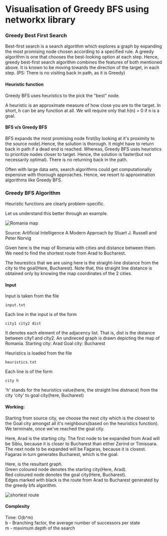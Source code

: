 

# Visualisation of Greedy BFS using networkx library

### Greedy Best First Search ###

Best-first search is a search algorithm which explores a graph by expanding the most promising node chosen according to a specified rule. A greedy algorithm is one that chooses the best-looking option at each step. Hence, greedy best-first search algorithm combines the features of both mentioned above. It is known to be moving towards the direction of the target, in each step. (PS: There is no visiting back in path, as it is Greedy)

#### Heuristic function

Greedy BFS uses heuristics to the pick the "best" node.

A heuristic is an approximate measure of how close you are to the target. In short, h can be any function at all. We will require only that h(n) = 0 if n is a goal.

#### BFS v/s Greedy BFS

BFS expands the most promising node first(by looking at it's proximity to the source node).Hence, the solution is thorough. It might have to return back in path if a dead end is reached.
Whereas, Greedy BFS uses heuristics to prioritize nodes closer to target. Hence, the solution is faster(but not necessarily optimal). There is no returning back in the path.

Often with large data sets, search algorithms could get computationally expensive with thorough approaches. Hence, we resort to approximation algorithms like Greedy BFS.

### Greedy BFS Algorithm

Heuristic functions are clearly problem-specific.

Let us understand this better through an example. 

![Romania map](https://user-images.githubusercontent.com/22571531/27821959-ac69755a-60c1-11e7-8286-951cd1c0437f.png)

Source: Artificial Intelligence A Modern Approach
        by Stuart J. Russell and Peter Norvig 

Given here is the map of Romania with cities and distance between them. We need to find the shortest route from Arad to Bucharest. 

The heurestics that we are using here is the straight-line distance from the city to the goal(Here, Bucharest). Note that, this straight line distance is obtained only by knowing the map coordinates of the 2 cities. 


#### Input

Input is taken from the file 
```
input.txt
```

Each line in the input is of the form 
```
city1 city2 dist
```
It denotes each element of the adjacency list. That is, dist is the distance between city1 and city2. An undireced graph is drawn depicting the map of Romania.
Starting city: Arad
Goal city: Bucharest

Heuristics is loaded from the file
```
heuristics.txt
```
Each line is of the form
```
city h
```
'h' stands for the heuristics value(here, the straight line distnace) from the city 'city' to goal city(here, Bucharest)

#### Working: 

Starting from source city, we choose the next city which is the closest to the Goal city amongst all it's neighbours(based on the heuristics function). We terminate, once we've reached the goal city.

Here, Arad is the starting city. The first node to be expanded from Arad will be Sibiu, because it is closer to Bucharest than either Zerind or Timisoara. The next node to be expanded will be Fagaras, because it is closest. Fagaras in turn generates Bucharest, which is the goal.

Here, is the resultant graph.                                              
Green coloured node denotes the starting city(Here, Arad).                                             
Red coloured node denotes the goal city(Here, Bucharest).                                                           
Edges marked with black is the route from Arad to Bucharest generated by the greedy bfs algorithm.

![shortest route](https://user-images.githubusercontent.com/22571531/27821965-b12030d4-60c1-11e7-9e37-9388e4dd8751.png)

#### Complexity ####

Time: O(b^m)                                                                
b - Branching factor, the average number of successors per state        
m - maximum depth of the search 
